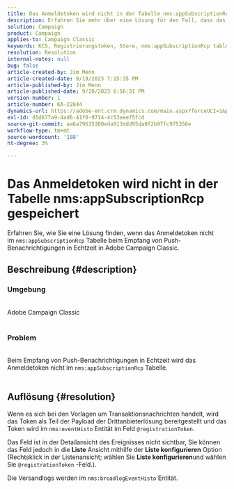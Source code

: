 ```yaml
---
title: Das Anmeldetoken wird nicht in der Tabelle nms:appSubscriptionRcp gespeichert
description: Erfahren Sie mehr über eine Lösung für den Fall, dass das Anmeldetoken beim Empfang von Push-Benachrichtigungen in Echtzeit nicht in der Tabelle nms:appSubscriptionRcp gespeichert wird.
solution: Campaign
product: Campaign
applies-to: Campaign Classic
keywords: KCS, Registrierungstoken, Store, nms:appSubscriptionRcp table, FAQ, ACC, Adobe Campaign Classic, Push-Benachrichtigungen, @registrationToken, nms:eventHisto, Liste konfigurieren, Versandlogs, nms:broadlogEventHisto
resolution: Resolution
internal-notes: null
bug: false
article-created-by: Jim Menn
article-created-date: 9/19/2023 7:15:35 PM
article-published-by: Jim Menn
article-published-date: 9/20/2023 6:56:31 PM
version-number: 1
article-number: KA-22844
dynamics-url: https://adobe-ent.crm.dynamics.com/main.aspx?forceUCI=1&pagetype=entityrecord&etn=knowledgearticle&id=44bc4ae6-2057-ee11-be6f-6045bd006268
exl-id: d5d877a9-4ad6-41f0-9714-4c53eeef5fcd
source-git-commit: aa6a79635380eda913ddd95da0f2b97fc975356e
workflow-type: tm+mt
source-wordcount: '188'
ht-degree: 3%

---
```


# Das Anmeldetoken wird nicht in der Tabelle nms:appSubscriptionRcp gespeichert


Erfahren Sie, wie Sie eine Lösung finden, wenn das Anmeldetoken nicht im `nms:appSubscriptionRcp` Tabelle beim Empfang von Push-Benachrichtigungen in Echtzeit in Adobe Campaign Classic.

## Beschreibung {#description}




### Umgebung


<br>Adobe Campaign Classic<br><br>


### Problem


<br>Beim Empfang von Push-Benachrichtigungen in Echtzeit wird das Anmeldetoken nicht im `nms:appSubscriptionRcp` Tabelle.<br><br>



## Auflösung {#resolution}


Wenn es sich bei den Vorlagen um Transaktionsnachrichten handelt, wird das Token als Teil der Payload der Drittanbieterlösung bereitgestellt und das Token wird im `nms:eventHisto` Entität im Feld `@registrationToken`.

Das Feld ist in der Detailansicht des Ereignisses nicht sichtbar, Sie können das Feld jedoch in die <b>Liste</b> Ansicht mithilfe der <b>Liste konfigurieren</b> Option (Rechtsklick in der Listenansicht; wählen Sie <b>Liste konfigurieren</b>und wählen Sie `@registrationToken` -Feld.).

Die Versandlogs werden im `nms:broadlogEventHisto` Entität.
